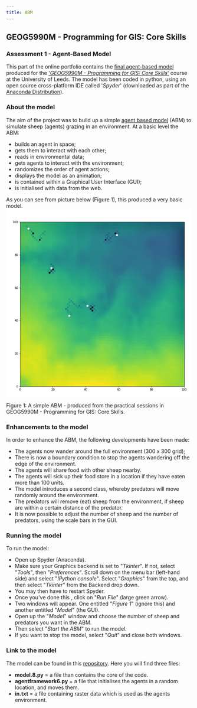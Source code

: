 ```yaml
---
title: ABM
---
```

## GEOG5990M - Programming for GIS: Core Skills 
### Assessment 1 - Agent-Based Model
This part of the online portfolio contains the [final agent-based model](https://github.com/Seanj15/GEOG5990M-Assessment-1) produced for the ['*GEOG5990M - Programming for GIS: Core Skills*'](https://www.geog.leeds.ac.uk/courses/computing/) course at the University of Leeds. The model has been coded in python, using an open source cross-platform IDE called '*Spyder*' (downloaded as part of the [Anaconda Distribution](https://www.anaconda.com/distribution/)). 
### About the model
The aim of the project was to build up a simple [agent based model](https://en.wikipedia.org/wiki/Agent-based_model) (ABM) to simulate sheep (agents) grazing in an environment. At a basic level the ABM:
- builds an agent in space;
- gets them to interact with each other;
- reads in environmental data;
- gets agents to interact with the environment;
- randomizes the order of agent actions;
- displays the model as an animation;
- is contained within a Graphical User Interface (GUI);
- is initialised with data from the web.

As you can see from picture below (Figure 1), this produced a very basic model. 
![alt text](ABM1.PNG)







Figure 1: A simple ABM - produced from the practical sessions in GEOG5990M - Programming for GIS: Core Skills.

### Enhancements to the model
In order to enhance the ABM, the following developments have been made:
- The agents now wander around the full environment (300 x 300 grid);
- There is now a boundary condition to stop the agents wandering off the edge of the environment.
- The agents will share food with other sheep nearby.
- The agents will sick up their food store in a location if they have eaten more than 100 units.
- The model introduces a second class, whereby predators will move randomly around the environment.
- The predators will remove (eat) sheep from the environment, if sheep are within a certain distance of the predator.
- It is now possible to adjust the number of sheep and the number of predators, using the scale bars in the GUI.

### Running the model
To run the model:
- Open up Spyder (Anaconda).
- Make sure your Graphics backend is set to "*Tkinter*". If not, select "*Tools*", then "*Preferences*". Scroll down on the menu bar (left-hand side) and select "*IPython console*". Select "*Graphics*" from the top, and then select "*Tkinter*" from the Backend drop down.
- You may then have to restart Spyder.
- Once you've done this , click on "*Run File*" (large green arrow).
- Two windows will appear. One entitled "*Figure 1*" (ignore this) and another entitled "*Model*" (the GUI).
- Open up the "*Model*" window and choose the number of sheep and predators you want in the ABM.
- Then select "*Start the ABM*" to run the model.
- If you want to stop the model, select "*Quit*" and close both windows.

### Link to the model
The model can be found in this [repository](https://github.com/Seanj15/GEOG5990M-Assessment-1).
Here you will find three files:
- **model.8.py** = a file than contains the core of the code.
- **agentframework6.py** = a file that initialises the agents in a random location, and moves them.
- **in.txt** = a file containing raster data which is used as the agents environment.

